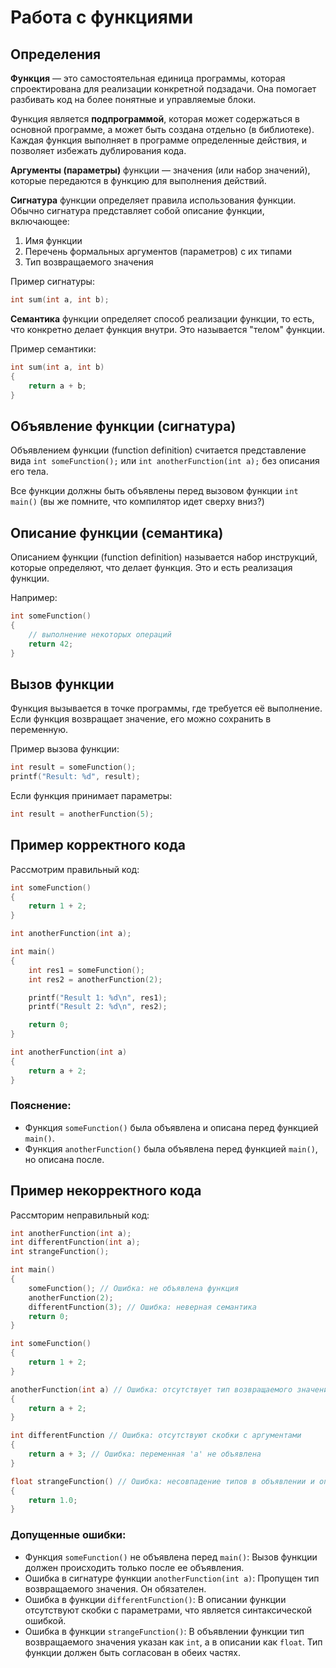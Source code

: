 # Работа с функциями

## Определения

**Функция** — это самостоятельная единица программы, которая спроектирована для реализации конкретной подзадачи. Она помогает разбивать код на более понятные и управляемые блоки.

Функция является **подпрограммой**, которая может содержаться в основной программе, а может быть создана отдельно (в библиотеке). Каждая функция выполняет в программе определенные действия, и позволяет избежать дублирования кода.

**Аргументы (параметры)** функции — значения (или набор значений), которые передаются в функцию для выполнения действий.

**Сигнатура** функции определяет правила использования функции. Обычно сигнатура представляет собой описание функции, включающее:
1. Имя функции
2. Перечень формальных аргументов (параметров) с их типами
3. Тип возвращаемого значения

Пример сигнатуры:
```C
int sum(int a, int b);
```

**Семантика** функции определяет способ реализации функции, то есть, что конкретно делает функция внутри. Это называется "телом" функции.

Пример семантики:
```C
int sum(int a, int b) 
{
    return a + b;
}
```

## Объявление функции (сигнатура)
Объявлением функции (function definition) считается представление вида `int someFunction();` или `int anotherFunction(int a);` без описания его тела.

Все функции должны быть объявлены перед вызовом функции `int main()` (вы же помните, что компилятор идет сверху вниз?)
## Описание функции (семантика)
Описанием функции (function definition) называется набор инструкций, которые определяют, что делает функция. Это и есть реализация функции.

Например:
```C
int someFunction()
{
    // выполнение некоторых операций
    return 42;
}
```

## Вызов функции
Функция вызывается в точке программы, где требуется её выполнение. Если функция возвращает значение, его можно сохранить в переменную.

Пример вызова функции:
```C
int result = someFunction();
printf("Result: %d", result);
```
Если функция принимает параметры:
```C
int result = anotherFunction(5);
```

## Пример корректного кода
Рассмотрим правильный код:
```C
int someFunction()
{
    return 1 + 2;
}

int anotherFunction(int a);

int main()
{
    int res1 = someFunction();
    int res2 = anotherFunction(2);

    printf("Result 1: %d\n", res1);
    printf("Result 2: %d\n", res2);

    return 0;
}

int anotherFunction(int a)
{
    return a + 2;
}
```
### Пояснение:
- Функция `someFunction()` была объявлена и описана перед функцией `main()`.
- Функция `anotherFunction()` была объявлена перед функцией `main()`, но описана после.

## Пример некорректного кода
Рассмторим неправильный код:
```C
int anotherFunction(int a);
int differentFunction(int a);
int strangeFunction();

int main()
{
    someFunction(); // Ошибка: не объявлена функция
    anotherFunction(2);
    differentFunction(3); // Ошибка: неверная семантика
    return 0;
}

int someFunction()
{
    return 1 + 2;
}

anotherFunction(int a) // Ошибка: отсутствует тип возвращаемого значения
{
    return a + 2;
}

int differentFunction // Ошибка: отсутствуют скобки с аргументами
{
    return a + 3; // Ошибка: переменная 'a' не объявлена
}

float strangeFunction() // Ошибка: несовпадение типов в объявлении и описании
{
    return 1.0;
}

```
### Допущенные ошибки:
- Функция `someFunction()` не объявлена перед `main()`: Вызов функции должен происходить только после ее объявления.
- Ошибка в сигнатуре функции `anotherFunction(int a)`: Пропущен тип возвращаемого значения. Он обязателен.
- Ошибка в функции `differentFunction()`: В описании функции отсутствуют скобки с параметрами, что является синтаксической ошибкой.
- Ошибка в функции `strangeFunction()`: В объявлении функции тип возвращаемого значения указан как `int`, а в описании как `float`. Тип функции должен быть согласован в обеих частях.
